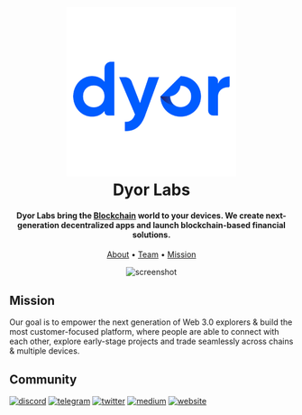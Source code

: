 <h1 align="center">
  <br>
  <a href="../resources/images/dyor.png"><img src="../resources/images/dyor.png" alt="DYOR" width="300"></a>
  <br>
  Dyor Labs
  <br>
</h1>

<h4 align="center">Dyor Labs bring the <a href="https://en.wikipedia.org/wiki/Blockchain">Blockchain</a> world to your devices. We create next-generation decentralized apps and launch blockchain-based financial solutions.</h4>

<p align="center">
  <a href="#about">About</a> •
  <a href="#team">Team</a> •
  <a href="#mission">Mission</a>
</p>

<div align="center">

![screenshot](https://lamynaals.com/assets/services/crypt.gif)

</div>

## Mission

Our goal is to empower the next generation of Web 3.0 explorers & build the most customer-focused platform, where people are able to connect with each other, explore early-stage projects and trade seamlessly across chains & multiple devices.


## Community

<a href="https://discord.com/invite/HxhDy9vVpT"><img src="https://img.shields.io/badge/Discord-5865F2?style=for-the-badge&logo=discord&logoColor=white" alt="discord"></a>
<a href="https://t.me/+gmN6ckDUKb0yZTY8"><img src="https://img.shields.io/badge/Telegram-2CA5E0?style=for-the-badge&logo=telegram&logoColor=white" alt="telegram"></a>
<a href="https://twitter.com/dyorexchange"><img src="https://img.shields.io/badge/Twitter-1DA1F2?style=for-the-badge&logo=twitter&logoColor=white" alt="twitter"></a>
<a href="https://medium.com/@dyorexchange"><img src="https://img.shields.io/badge/Medium-12100E?style=for-the-badge&logo=medium&logoColor=white" alt="medium"></a>
<a href="https://dyor.exchange"><img src="https://img.shields.io/badge/website-000000?style=for-the-badge&logo=About.me&logoColor=white" alt="website"></a>